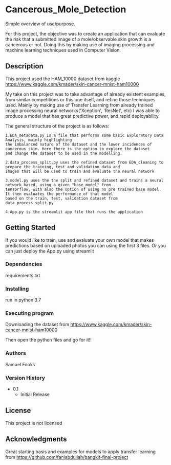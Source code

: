 
# Cancerous_Mole_Detection

Simple overview of use/purpose.

For this project, the objective was to create an application that can evaluate the risk that a submitted image of a mole/observable skin growth
is a cancerous or not. Doing this by making use of imaging processing and machine learning techniques used in Computer Vision.

## Description

This project used the HAM_10000 dataset from kaggle
https://www.kaggle.com/kmader/skin-cancer-mnist-ham10000

My take on this project was to take advantage of already existent examples, from similar competitions or this one itself, and refine those
techniques used.  Mainly by making use of Transfer Learning from already trained image processing neural networks('Xception', 'ResNet', etc)
I was able to produce a model that has great predictive power, and rapid deployability.

The general structure of the project is as follows:

    1.EDA_metadata.py is a file that performs some basic Exploratory Data Analysis, mainly highlighting
    the imbalanced nature of the dataset and the lower incidences of cancerous skin. Here there is the option to explore the dataset
    and change the dataset to be used in the modelling.

    2.data_process_split.py uses the refined dataset from EDA_cleaning to prepare the training, test and validation data and
    images that will be used to train and evaluate the neural network

    3.model.py uses the the split and refined dataset and trains a neural network based, using a given "base_model" from
    tensorflow, with also the option of using no pre trained base model. It then evaluates the performance of that model
    based on the train, test, validation dataset from data_process_split.py

    4.App.py is the streamlit app file that runs the application

## Getting Started

If you would like to train, use and evaluate your own model that makes predictions based on uploaded photos you can using the first 3 files.
Or you can just deploy the App.py using streamlit
### Dependencies

requirements.txt

### Installing

run in python 3.7

### Executing program

Downloading the dataset from https://www.kaggle.com/kmader/skin-cancer-mnist-ham10000

Then open the python files and go for it!!


### Authors

Samuel Fooks

### Version History

* 0.1
    * Initial Release

## License
This project is not licensed

## Acknowledgments

Great starting basis and examples for models to apply transfer learning from https://github.com/faniabdullah/bangkit-final-project
